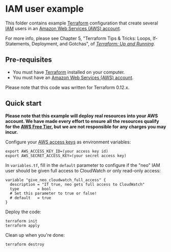 # IAM user example

This folder contains example [Terraform](https://www.terraform.io/) configuration that create several 
[IAM](https://aws.amazon.com/iam/) users in an [Amazon Web Services (AWS) account](http://aws.amazon.com/). 

For more info, please see Chapter 5, "Terraform Tips & Tricks: Loops, If-Statements, Deployment, and Gotchas", of 
*[Terraform: Up and Running](http://www.terraformupandrunning.com)*.

## Pre-requisites

* You must have [Terraform](https://www.terraform.io/) installed on your computer. 
* You must have an [Amazon Web Services (AWS) account](http://aws.amazon.com/).

Please note that this code was written for Terraform 0.12.x.

## Quick start

**Please note that this example will deploy real resources into your AWS account. We have made every effort to ensure 
all the resources qualify for the [AWS Free Tier](https://aws.amazon.com/free/), but we are not responsible for any
charges you may incur.** 

Configure your [AWS access 
keys](http://docs.aws.amazon.com/general/latest/gr/aws-sec-cred-types.html#access-keys-and-secret-access-keys) as 
environment variables:

```
export AWS_ACCESS_KEY_ID=(your access key id)
export AWS_SECRET_ACCESS_KEY=(your secret access key)
```

In `variables.tf`, fill in the `default` parameter to configure if the "neo" IAM user should be given full access to 
CloudWatch or only read-only access:

```hcl
variable "give_neo_cloudwatch_full_access" {
  description = "If true, neo gets full access to CloudWatch"
  type        = bool
  # Set this parameter to true or false!
  # default   = true
}
```

Deploy the code:

```
terraform init
terraform apply
```

Clean up when you're done:

```
terraform destroy
```